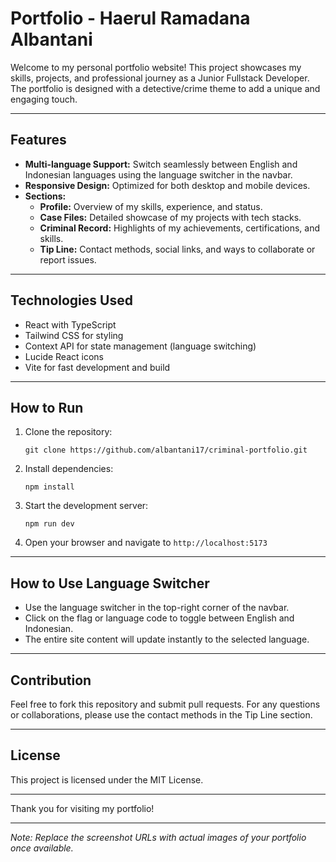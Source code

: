 # Portfolio - Haerul Ramadana Albantani

Welcome to my personal portfolio website! This project showcases my skills, projects, and professional journey as a Junior Fullstack Developer. The portfolio is designed with a detective/crime theme to add a unique and engaging touch.

---

## Features

- **Multi-language Support:** Switch seamlessly between English and Indonesian languages using the language switcher in the navbar.
- **Responsive Design:** Optimized for both desktop and mobile devices.
- **Sections:**
  - **Profile:** Overview of my skills, experience, and status.
  - **Case Files:** Detailed showcase of my projects with tech stacks.
  - **Criminal Record:** Highlights of my achievements, certifications, and skills.
  - **Tip Line:** Contact methods, social links, and ways to collaborate or report issues.

---

<!-- ## Screenshots

![Portfolio Desktop View](https://user-images.githubusercontent.com/yourusername/portfolio-desktop.png)
_Desktop view showcasing the profile and navigation._

![Portfolio Mobile View](https://user-images.githubusercontent.com/yourusername/portfolio-mobile.png)
_Mobile view with responsive navigation and language switcher._

--- -->

## Technologies Used

- React with TypeScript
- Tailwind CSS for styling
- Context API for state management (language switching)
- Lucide React icons
- Vite for fast development and build

---

## How to Run

1. Clone the repository:
   ```
   git clone https://github.com/albantani17/criminal-portfolio.git
   ```
2. Install dependencies:
   ```
   npm install
   ```
3. Start the development server:
   ```
   npm run dev
   ```
4. Open your browser and navigate to `http://localhost:5173`

---

## How to Use Language Switcher

- Use the language switcher in the top-right corner of the navbar.
- Click on the flag or language code to toggle between English and Indonesian.
- The entire site content will update instantly to the selected language.

---

## Contribution

Feel free to fork this repository and submit pull requests. For any questions or collaborations, please use the contact methods in the Tip Line section.

---

## License

This project is licensed under the MIT License.

---

Thank you for visiting my portfolio!

---

_Note: Replace the screenshot URLs with actual images of your portfolio once available._
